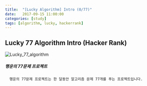 ```yaml
---
title:  "[Lucky Algorithm] Intro (0/77)"
date:   2017-09-15 11:00:00
categories: [study]
tags: [algorithm, lucky, hackerrank]
---
```

## Lucky 77 Algorithm Intro (Hacker Rank)

![Lucky_77_algorithm](http://cfile27.uf.tistory.com/image/99C4943359BA077120D685)

##### 행운의 77문제 프로젝트
```
  행운의 77문제 프로젝트는 한 달동안 알고리즘 문제 77개를 푸는 프로젝트입니다.
```
